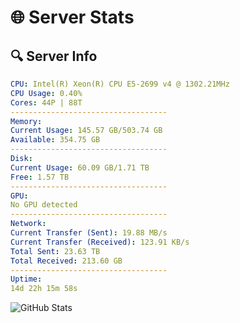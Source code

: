 # 🌐 Server Stats
## 🔍 Server Info
```yaml
CPU: Intel(R) Xeon(R) CPU E5-2699 v4 @ 1302.21MHz
CPU Usage: 0.40%
Cores: 44P | 88T
-----------------------------------
Memory:
Current Usage: 145.57 GB/503.74 GB
Available: 354.75 GB
-----------------------------------
Disk:
Current Usage: 60.09 GB/1.71 TB
Free: 1.57 TB
-----------------------------------
GPU:
No GPU detected
-----------------------------------
Network:
Current Transfer (Sent): 19.88 MB/s
Current Transfer (Received): 123.91 KB/s
Total Sent: 23.63 TB
Total Received: 213.60 GB
-----------------------------------
Uptime:
14d 22h 15m 58s
```
![GitHub Stats](https://img.shields.io/badge/Updated-2025-03-22_19:38:47-blue)